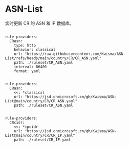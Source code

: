 
# ASN-List

实时更新 CR 的 ASN 和 IP 数据库。

<pre><code class="language-javascript">
rule-providers:
  CRasn:
    type: http
    behavior: classical
    url: "https://raw.githubusercontent.com/Kwisma/ASN-List/refs/heads/main/country/CR/CR_ASN.yaml"
    path: ./ruleset/CR_ASN.yaml
    interval: 86400
    format: yaml
</code></pre>

<pre><code class="language-javascript">
rule-providers:
  CRasn:
    <<: *classical
    url: "https://jsd.onmicrosoft.cn/gh/Kwisma/ASN-List@main/country/CR/CR_ASN.yaml"
    path: ./ruleset/CR_ASN.yaml
</code></pre>

<pre><code class="language-javascript">
rule-providers:
  CRcidr:
    <<: *ipcidr
    url: "https://jsd.onmicrosoft.cn/gh/Kwisma/ASN-List@main/country/CR/CR_IP.yaml"
    path: ./ruleset/CR_IP.yaml
</code></pre>